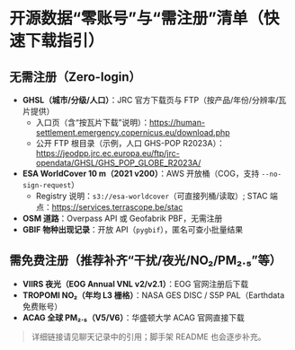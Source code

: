 # 开源数据“零账号”与“需注册”清单（快速下载指引）

## 无需注册（Zero-login）
- **GHSL（城市/分级/人口）**：JRC 官方下载页与 FTP（按产品/年份/分辨率/瓦片提供）
  - 入口页（含“按瓦片下载”说明）：https://human-settlement.emergency.copernicus.eu/download.php
  - 公开 FTP 根目录（示例，人口 GHS-POP R2023A）：https://jeodpp.jrc.ec.europa.eu/ftp/jrc-opendata/GHSL/GHS_POP_GLOBE_R2023A/
- **ESA WorldCover 10 m（2021 v200）**：AWS 开放桶（COG，支持 `--no-sign-request`）
  - Registry 说明：`s3://esa-worldcover`（可直接列桶/读取）; STAC 端点：https://services.terrascope.be/stac
- **OSM 道路**：Overpass API 或 Geofabrik PBF，无需注册
- **GBIF 物种出现记录**：开放 API（`pygbif`），匿名可查小批量结果

## 需免费注册（推荐补齐“干扰/夜光/NO₂/PM₂.₅”等）
- **VIIRS 夜光（EOG Annual VNL v2/v2.1）**：EOG 官网注册后下载
- **TROPOMI NO₂（年均 L3 栅格）**：NASA GES DISC / S5P PAL（Earthdata 免费账号）
- **ACAG 全球 PM₂.₅（V5/V6）**：华盛顿大学 ACAG 官网直接下载

> 详细链接请见聊天记录中的引用；脚手架 README 也会逐步补充。
